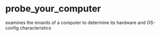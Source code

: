 probe_your_computer
===================

examines the innards of a computer to determine its hardware and OS-config characteristics
